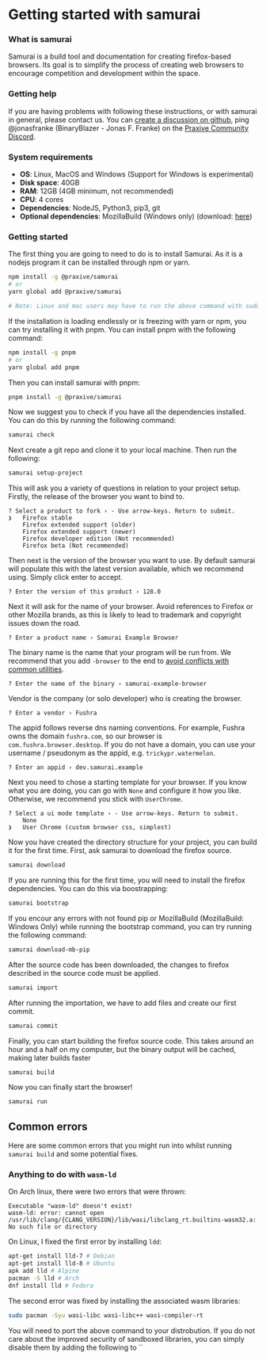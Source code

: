 # Getting started with samurai

### What is samurai

Samurai is a build tool and documentation for creating firefox-based browsers. Its goal is to simplify the process of creating web browsers to encourage competition and development within the space.

### Getting help

If you are having problems with following these instructions, or with samurai in general, please contact us. You can [create a discussion on github](https://github.com/PraxiveSoftware/samurai/discussions/new), ping @jonasfranke (BinaryBlazer - Jonas F. Franke) on the [Praxive Community Discord](https://discord.gg/praxive).

### System requirements

- **OS**: Linux, MacOS and Windows (Support for Windows is experimental)
- **Disk space**: 40GB
- **RAM**: 12GB (4GB minimum, not recommended)
- **CPU**: 4 cores
- **Dependencies**: NodeJS, Python3, pip3, git
- **Optional dependencies**: MozillaBuild (Windows only) (download: [here](https://ftp.mozilla.org/pub/mozilla/libraries/win32/MozillaBuildSetup-Latest.exe))

### Getting started

The first thing you are going to need to do is to install Samurai. As it is a nodejs program it can be installed through npm or yarn.

```sh
npm install -g @praxive/samurai
# or
yarn global add @praxive/samurai

# Note: Linux and mac users may have to run the above command with sudo
```

If the installation is loading endlessly or is freezing with yarn or npm, you can try installing it with pnpm. You can install pnpm with the following command:

```sh
npm install -g pnpm
# or
yarn global add pnpm
```

Then you can install samurai with pnpm:

```sh
pnpm install -g @praxive/samurai
```

Now we suggest you to check if you have all the dependencies installed. You can do this by running the following command:

```sh
samurai check
```

Next create a git repo and clone it to your local machine. Then run the following:

```sh
samurai setup-project
```

This will ask you a variety of questions in relation to your project setup. Firstly, the release of the browser you want to bind to.

```
? Select a product to fork › - Use arrow-keys. Return to submit.
❯   Firefox stable
    Firefox extended support (older)
    Firefox extended support (newer)
    Firefox developer edition (Not recommended)
    Firefox beta (Not recommended)
```

Then next is the version of the browser you want to use. By default samurai will populate this with the latest version available, which we recommend using. Simply click enter to accept.

```
? Enter the version of this product › 128.0
```

Next it will ask for the name of your browser. Avoid references to Firefox or other Mozilla brands, as this is likely to lead to trademark and copyright issues down the road.

```
? Enter a product name › Samurai Example Browser
```

The binary name is the name that your program will be run from. We recommend that you add `-browser` to the end to [avoid conflicts with common utilities](https://github.com/dothq/browser/issues/604).

```
? Enter the name of the binary › samurai-example-browser
```

Vendor is the company (or solo developer) who is creating the browser.

```
? Enter a vendor › Fushra
```

The appid follows reverse dns naming conventions. For example, Fushra owns the domain `fushra.com`, so our browser is `com.fushra.browser.desktop`. If you do not have a domain, you can use your username / pseudonym as the appid, e.g. `trickypr.watermelon`.

```
? Enter an appid › dev.samurai.example
```

Next you need to chose a starting template for your browser. If you know what you are doing, you can go with `None` and configure it how you like. Otherwise, we recommend you stick with `UserChrome`.

```
? Select a ui mode template › - Use arrow-keys. Return to submit.
    None
❯   User Chrome (custom browser css, simplest)
```

Now you have created the directory structure for your project, you can build it for the first time. First, ask samurai to download the firefox source.

```sh
samurai download
```

If you are running this for the first time, you will need to install the firefox dependencies. You can do this via boostrapping:

```sh
samurai bootstrap
```

If you encour any errors with not found pip or MozillaBuild (MozillaBuild: Windows Only) while running the bootstrap command, you can try running the following command:

```sh
samurai download-mb-pip
```

After the source code has been downloaded, the changes to firefox described in the source code must be applied.

```sh
samurai import
```

After running the importation, we have to add files and create our first commit.

```sh
samurai commit
```

Finally, you can start building the firefox source code. This takes around an hour and a half on my computer, but the binary output will be cached, making later builds faster

```sh
samurai build
```

Now you can finally start the browser!

```sh
samurai run
```

## Common errors

Here are some common errors that you might run into whilst running `samurai build` and some potential fixes.

### Anything to do with `wasm-ld`

On Arch linux, there were two errors that were thrown:

```
Executable "wasm-ld" doesn't exist!
wasm-ld: error: cannot open /usr/lib/clang/{CLANG_VERSION}/lib/wasi/libclang_rt.builtins-wasm32.a: No such file or directory
```

On Linux, I fixed the first error by installing `ldd`:

```sh
apt-get install lld-7 # Debian
apt-get install lld-8 # Ubuntu
apk add lld # Alpine
pacman -S lld # Arch
dnf install lld # Fedora
```

The second error was fixed by installing the associated wasm libraries:

```sh
sudo pacman -Syu wasi-libc wasi-libc++ wasi-compiler-rt
```

You will need to port the above command to your distrobution. If you do not care about the improved security of sandboxed libraries, you can simply disable them by adding the following to ``
